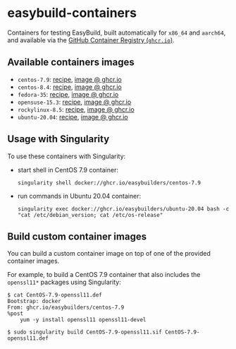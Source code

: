 # easybuild-containers

Containers for testing EasyBuild, built automatically for `x86_64` and `aarch64`, and available via the
[GitHub Container Registry (`ghcr.io`)](https://docs.github.com/en/packages/working-with-a-github-packages-registry/working-with-the-container-registry).

## Available containers images

* `centos-7.9`: [recipe](https://github.com/easybuilders/easybuild-containers/blob/main/centos-7.9/Dockerfile), [image @ ghcr.io](https://github.com/easybuilders/easybuild-containers/pkgs/container/centos-7.9)
* `centos-8.4`: [recipe](https://github.com/easybuilders/easybuild-containers/blob/main/centos-8.4/Dockerfile), [image @ ghcr.io](https://github.com/easybuilders/easybuild-containers/pkgs/container/centos-8.4)
* `fedora-35`: [recipe](https://github.com/easybuilders/easybuild-containers/blob/main/fedora-35/Dockerfile), [image @ ghcr.io](https://github.com/easybuilders/easybuild-containers/pkgs/container/fedora-35)
* `opensuse-15.3`: [recipe](https://github.com/easybuilders/easybuild-containers/blob/main/opensuse-15.3/Dockerfile), [image @ ghcr.io](https://github.com/easybuilders/easybuild-containers/pkgs/container/opensuse-15.3)
* `rockylinux-8.5`: [recipe](https://github.com/easybuilders/easybuild-containers/blob/main/rockylinux-8.5/Dockerfile), [image @ ghcr.io](https://github.com/easybuilders/easybuild-containers/pkgs/container/rockylinux-8.5)
* `ubuntu-20.04`: [recipe](https://github.com/easybuilders/easybuild-containers/blob/main/ubuntu-20.04/Dockerfile), [image @ ghcr.io](https://github.com/easybuilders/easybuild-containers/pkgs/container/ubuntu-20.04)

## Usage with Singularity

To use these containers with Singularity:

* start shell in CentOS 7.9 container:
  ```
  singularity shell docker://ghcr.io/easybuilders/centos-7.9
  ```

* run commands in Ubuntu 20.04 container:
  ```
  singularity exec docker://ghcr.io/easybuilders/ubuntu-20.04 bash -c "cat /etc/debian_version; cat /etc/os-release"
  ```

## Build custom container images

You can build a custom container image on top of one of the provided container images.

For example, to build a CentOS 7.9 container that also includes the `openssl11*` packages using Singularity:

```
$ cat CentOS-7.9-openssl11.def
Bootstrap: docker
From: ghcr.io/easybuilders/centos-7.9
%post
    yum -y install openssl11 openssl11-devel

$ sudo singularity build CentOS-7.9-openssl11.sif CentOS-7.9-openssl11.def
```
